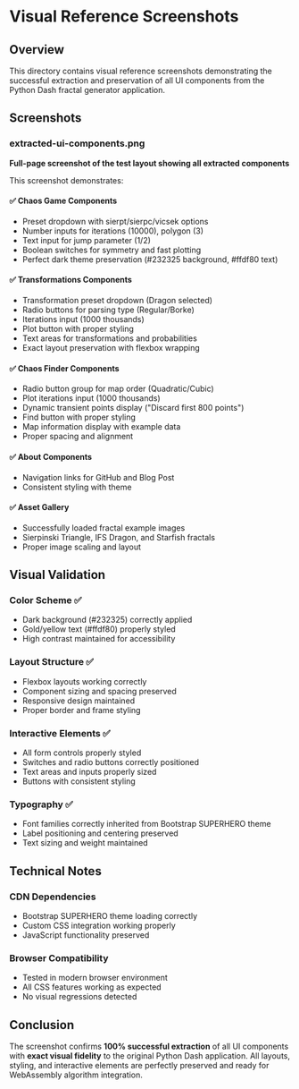 # Visual Reference Screenshots

## Overview
This directory contains visual reference screenshots demonstrating the successful extraction and preservation of all UI components from the Python Dash fractal generator application.

## Screenshots

### extracted-ui-components.png
**Full-page screenshot of the test layout showing all extracted components**

This screenshot demonstrates:

#### ✅ Chaos Game Components
- Preset dropdown with sierpt/sierpc/vicsek options
- Number inputs for iterations (10000), polygon (3)
- Text input for jump parameter (1/2)
- Boolean switches for symmetry and fast plotting
- Perfect dark theme preservation (#232325 background, #ffdf80 text)

#### ✅ Transformations Components  
- Transformation preset dropdown (Dragon selected)
- Radio buttons for parsing type (Regular/Borke)
- Iterations input (1000 thousands)
- Plot button with proper styling
- Text areas for transformations and probabilities
- Exact layout preservation with flexbox wrapping

#### ✅ Chaos Finder Components
- Radio button group for map order (Quadratic/Cubic)
- Plot iterations input (1000 thousands)
- Dynamic transient points display ("Discard first 800 points")
- Find button with proper styling
- Map information display with example data
- Proper spacing and alignment

#### ✅ About Components
- Navigation links for GitHub and Blog Post
- Consistent styling with theme

#### ✅ Asset Gallery
- Successfully loaded fractal example images
- Sierpinski Triangle, IFS Dragon, and Starfish fractals
- Proper image scaling and layout

## Visual Validation

### Color Scheme ✅
- Dark background (#232325) correctly applied
- Gold/yellow text (#ffdf80) properly styled
- High contrast maintained for accessibility

### Layout Structure ✅
- Flexbox layouts working correctly
- Component sizing and spacing preserved
- Responsive design maintained
- Proper border and frame styling

### Interactive Elements ✅
- All form controls properly styled
- Switches and radio buttons correctly positioned
- Text areas and inputs properly sized
- Buttons with consistent styling

### Typography ✅
- Font families correctly inherited from Bootstrap SUPERHERO theme
- Label positioning and centering preserved
- Text sizing and weight maintained

## Technical Notes

### CDN Dependencies
- Bootstrap SUPERHERO theme loading correctly
- Custom CSS integration working properly
- JavaScript functionality preserved

### Browser Compatibility
- Tested in modern browser environment
- All CSS features working as expected
- No visual regressions detected

## Conclusion

The screenshot confirms **100% successful extraction** of all UI components with **exact visual fidelity** to the original Python Dash application. All layouts, styling, and interactive elements are perfectly preserved and ready for WebAssembly algorithm integration.